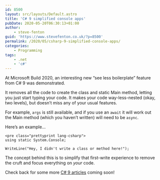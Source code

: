 ```yaml
---
id: 8500
layout: src/layouts/Default.astro
title: 'C# 9 simplified console apps'
pubDate: 2020-05-20T06:30:13+01:00
author:
    - steve-fenton
guid: 'https://www.stevefenton.co.uk/?p=8500'
permalink: /2020/05/csharp-9-simplified-console-apps/
categories:
    - Programming
tags:
    - .net
    - 'c#'
---
```


At Microsoft Build 2020, an interesting new “see less boilerplate” feature from C# 9 was demonstrated.

It removes all the code to create the class and static Main method, letting you just start typing your code. It makes your code way-less-nested (okay, two levels), but doesn’t miss any of your usual features.

For example, `args` is still available, and if you use an `await` it will work out the Main method (which you haven’t written) will need to be `async`.

Here’s an example…

```
<pre class="prettyprint lang-csharp">
using static System.Console;

WriteLine("Hey, I didn't write a class or method here!");
```

The concept behind this is to simplify that first-write experience to remove the cruft and focus everything on *your* code.

Check back for some more [C# 9 articles](https://www.stevefenton.co.uk/tag/c-sharp/) coming soon!